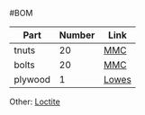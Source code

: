 #BOM

|  Part   |    Number   |   Link    |
|---------|-------------|-----------|
| tnuts   |      20     |   [MMC](https://www.mcmaster.com/#98001a135/=1c9rbvh)|
| bolts   |      20     |   [MMC](https://www.mcmaster.com/#91253a546/=1c9rysi)|
| plywood |      1      | [Lowes](https://www.lowes.com/pd/15-32-CAT-PS1-09-Douglas-Fir-Plywood-Sheathing-Application-as-4-x-8/1000068941)|

Other: [Loctite](http://www.loctiteproducts.com/p/t_lkr_blue/overview/Loctite-Threadlocker-Blue-242.htm)
